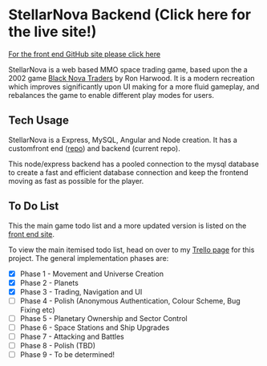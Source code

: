 # StellarNova Backend (Click here for the live site!)

<a href="https://github.com/Bogomip/rednova/tree/main/rednova">For the front end GitHub site please click here</a>

StellarNova is a web based MMO space trading game, based upon the a 2002 game <a href="https://blacknova.net/">Black Nova Traders</a> by Ron Harwood. It is a modern recreation which improves significantly upon UI making for a more fluid gameplay, and rebalances the game to enable different play modes for users.

## Tech Usage

StellarNova is a Express, MySQL, Angular and Node creation. It has a customfront end (<a href="https://github.com/Bogomip/rednova/tree/main/rednova">repo</a>) and backend (current repo).

This node/express backend has a pooled connection to the mysql database to create a fast and efficient database connection and keep the frontend moving as fast as possible for the player.

## To Do List

This the main game todo list and a more updated version is listed on the <a href="https://github.com/Bogomip/rednova/tree/main/rednova">front end site</a>.

To view the main itemised todo list, head on over to my <a href="https://trello.com/b/ld1f6gOQ/rednova">Trello page</a> for this project. The general implementation phases are:

- [x] Phase 1 - Movement and Universe Creation
- [x] Phase 2 - Planets
- [x] Phase 3 - Trading, Navigation and UI
- [ ] Phase 4 - Polish (Anonymous Authentication, Colour Scheme, Bug Fixing etc) 
- [ ] Phase 5 - Planetary Ownership and Sector Control
- [ ] Phase 6 - Space Stations and Ship Upgrades
- [ ] Phase 7 - Attacking and Battles
- [ ] Phase 8 - Polish (TBD)
- [ ] Phase 9 - To be determined!
